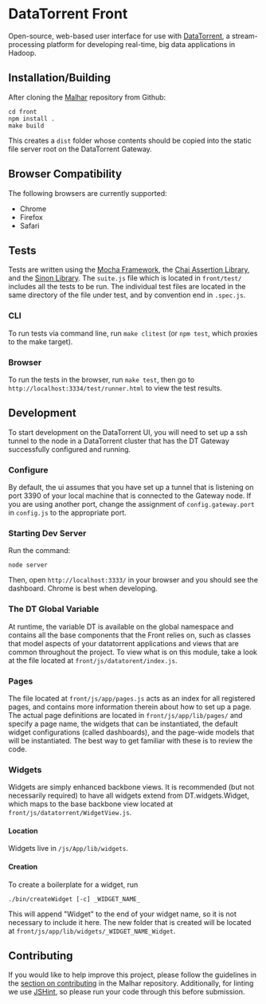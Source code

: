 # DataTorrent Front

Open-source, web-based user interface for use with [DataTorrent](http://datatorrent.com), a stream-processing platform for developing real-time, big data applications in Hadoop. 

## Installation/Building

After cloning the [Malhar](https://github.com/DataTorrent/Malhar) repository from Github:

    cd front
    npm install .
    make build
    
This creates a `dist` folder whose contents should be copied into the static file server root on the DataTorrent Gateway.

## Browser Compatibility

The following browsers are currently supported:
- Chrome
- Firefox
- Safari

## Tests

Tests are written using the [Mocha Framework](http://visionmedia.github.io/mocha/), the [Chai Assertion Library](http://chaijs.com/), and the [Sinon Library](http://sinonjs.org/). The `suite.js` file which is located in `front/test/` includes all the tests to be run. The individual test files are located in the same directory of the file under test, and by convention end in `.spec.js`.

### CLI

To run tests via command line, run `make clitest` (or `npm test`, which proxies to the make target).

### Browser

To run the tests in the browser, run `make test`, then go to `http://localhost:3334/test/runner.html` to view the test results.


## Development

To start development on the DataTorrent UI, you will need to set up a ssh tunnel to the node in a DataTorrent cluster that has the DT Gateway successfully configured and running.

### Configure

By default, the ui assumes that you have set up a tunnel that is listening on port 3390 of your local machine that is connected to the Gateway node. If you are using another port, change the assignment of `config.gateway.port` in `config.js` to the appropriate port.

### Starting Dev Server

Run the command:

	node server

Then, open `http://localhost:3333/` in your browser and you should see the dashboard. Chrome is best when developing.


### The DT Global Variable

At runtime, the variable DT is available on the global namespace and contains all the base components that the Front relies on, such as classes that model aspects of your datatorrent applications and views that are common throughout the project. To view what is on this module, take a look at the file located at `front/js/datatorent/index.js`.


### Pages

The file located at `front/js/app/pages.js` acts as an index for all registered pages, and contains more information therein about how to set up a page. The actual page definitions are located in `front/js/app/lib/pages/` and specify a page name, the widgets that can be instantiated, the default widget configurations (called dashboards), and the page-wide models that will be instantiated. The best way to get familiar with these is to review the code.


### Widgets

Widgets are simply enhanced backbone views. It is recommended (but not necessarily required) to have all widgets extend from DT.widgets.Widget, which maps to the base backbone view located at `front/js/datatorrent/WidgetView.js`.

#### Location

Widgets live in `/js/App/lib/widgets`. 

#### Creation

To create a boilerplate for a widget, run 

    ./bin/createWidget [-c] _WIDGET_NAME_

This will append "Widget" to the end of your widget name, so it is not necessary to include it here. The new folder that is created will be located at `front/js/app/lib/widgets/_WIDGET_NAME_Widget`.


## Contributing

If you would like to help improve this project, please follow the guidelines in the [section on contributing](https://github.com/DataTorrent/Malhar#contributing) in the Malhar repository. Additionally, for linting we use [JSHint](http://www.jshint.com/), so please run your code through this before submission.